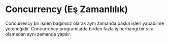 # Concurrency (Eş Zamanlılık)

Concurrency bir işden bağımsız olarak aynı zamanda başka işleri yapabilme yeteneğidir. Concurrency programlarda birden fazla iş herhangi bir sıra olamadan aynı zamanda yapılır.